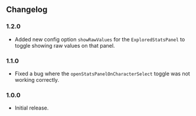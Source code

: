 ## Changelog

### 1.2.0

  * Added new config option `showRawValues` for the `ExploredStatsPanel` to toggle showing raw values on that panel.

### 1.1.0

  * Fixed a bug where the `openStatsPanelOnCharacterSelect` toggle was not working correctly.

### 1.0.0

  * Initial release.
